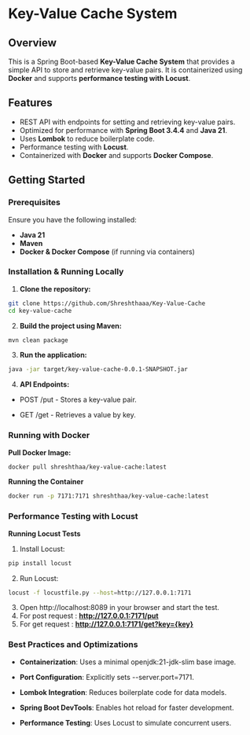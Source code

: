 # Key-Value Cache System

## Overview
This is a Spring Boot-based **Key-Value Cache System** that provides a simple API to store and retrieve key-value pairs. It is containerized using **Docker** and supports **performance testing with Locust**.

## Features
* REST API with endpoints for setting and retrieving key-value pairs.
* Optimized for performance with **Spring Boot 3.4.4** and **Java 21**.
* Uses **Lombok** to reduce boilerplate code.
* Performance testing with **Locust**.
* Containerized with **Docker** and supports **Docker Compose**.

## Getting Started

### Prerequisites
Ensure you have the following installed:
* **Java 21**
* **Maven**
* **Docker & Docker Compose** (if running via containers)

### Installation & Running Locally
1. **Clone the repository:**

```sh
git clone https://github.com/Shreshthaaa/Key-Value-Cache
cd key-value-cache
```

2. **Build the project using Maven:**

```sh
mvn clean package
```

3. **Run the application:**

```sh
java -jar target/key-value-cache-0.0.1-SNAPSHOT.jar
```

4. **API Endpoints:**

* POST /put - Stores a key-value pair.

* GET /get - Retrieves a value by key.

### Running with Docker

**Pull Docker Image:**
```sh
docker pull shreshthaa/key-value-cache:latest
```

**Running the Container**
```sh
docker run -p 7171:7171 shreshthaa/key-value-cache:latest
```

### Performance Testing with Locust
**Running Locust Tests**
1. Install Locust:
```sh
pip install locust
```
2. Run Locust:
```sh
locust -f locustfile.py --host=http://127.0.0.1:7171
```
3. Open http://localhost:8089 in your browser and start the test.
4. For post request : **http://127.0.0.1:7171/put**
5. For get request : **http://127.0.0.1:7171/get?key={key}**

### Best Practices and Optimizations
* **Containerization**: Uses a minimal openjdk:21-jdk-slim base image.

* **Port Configuration**: Explicitly sets --server.port=7171.

* **Lombok Integration**: Reduces boilerplate code for data models.

* **Spring Boot DevTools**: Enables hot reload for faster development.

* **Performance Testing**: Uses Locust to simulate concurrent users.
